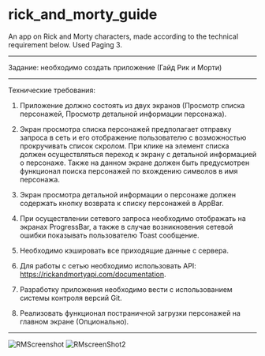 # rick_and_morty_guide
An app on Rick and Morty characters, made according to the technical requirement below. Used Paging 3. 

--------------------------------------------------------

Задание: необходимо создать приложение (Гайд Рик и Морти)

--------------------------------------------------------
 
Технические требования: 

  1. Приложение должно состоять из двух экранов (Просмотр списка персонажей, Просмотр детальной информации персонажа). 
    
  2. Экран просмотра списка персонажей предполагает отправку запроса в сеть и его отображение пользователю с возможностью прокручивать список скролом. При клике на элемент списка должен осуществляться переход к экрану с детальной информацией о персонаже. Также на данном экране должен быть предусмотрен функционал поиска персонажей по вхождению символов в имя персонажа. 
    
  3. Экран просмотра детальной информации о персонаже должен содержать кнопку возврата к списку персонажей в AppBar. 
    
  4. При осуществлении сетевого запроса необходимо отображать на экранах ProgressBar, а также в случае возникновения сетевой ошибки показывать пользователю Toast сообщение. 
    
  5. Необходимо кэшировать все приходящие данные с сервера.
    
  6. Для работы с сетью необходимо использовать API: https://rickandmortyapi.com/documentation. 
    
  7. Разработку приложения необходимо вести с использованием системы контроля версий Git. 
    
  8. Реализовать функционал постраничной загрузки персонажей на главном экране (Опционально). 

--------------------------------------------------------
    
    
    
![RMScreenshot](https://user-images.githubusercontent.com/90948269/169657823-2c7a2f0b-ec09-4421-979c-6ab6dd240f29.png)
![RMscreenShot2](https://user-images.githubusercontent.com/90948269/169657824-7673305d-8daf-42b0-8ff8-ada7b2b949b2.png)
